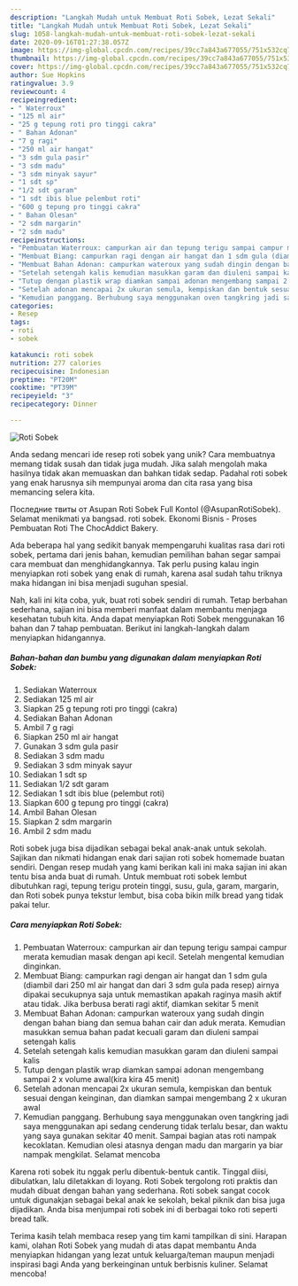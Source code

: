 ```yaml
---
description: "Langkah Mudah untuk Membuat Roti Sobek, Lezat Sekali"
title: "Langkah Mudah untuk Membuat Roti Sobek, Lezat Sekali"
slug: 1058-langkah-mudah-untuk-membuat-roti-sobek-lezat-sekali
date: 2020-09-16T01:27:38.057Z
image: https://img-global.cpcdn.com/recipes/39cc7a843a677055/751x532cq70/roti-sobek-foto-resep-utama.jpg
thumbnail: https://img-global.cpcdn.com/recipes/39cc7a843a677055/751x532cq70/roti-sobek-foto-resep-utama.jpg
cover: https://img-global.cpcdn.com/recipes/39cc7a843a677055/751x532cq70/roti-sobek-foto-resep-utama.jpg
author: Sue Hopkins
ratingvalue: 3.9
reviewcount: 4
recipeingredient:
- " Waterroux"
- "125 ml air"
- "25 g tepung roti pro tinggi cakra"
- " Bahan Adonan"
- "7 g ragi"
- "250 ml air hangat"
- "3 sdm gula pasir"
- "3 sdm madu"
- "3 sdm minyak sayur"
- "1 sdt sp"
- "1/2 sdt garam"
- "1 sdt ibis blue pelembut roti"
- "600 g tepung pro tinggi cakra"
- " Bahan Olesan"
- "2 sdm margarin"
- "2 sdm madu"
recipeinstructions:
- "Pembuatan Waterroux: campurkan air dan tepung terigu sampai campur merata kemudian masak dengan api kecil. Setelah mengental kemudian dinginkan."
- "Membuat Biang: campurkan ragi dengan air hangat dan 1 sdm gula (diambil dari 250 ml air hangat dan dari 3 sdm gula pada resep) airnya dipakai secukupnya saja untuk memastikan apakah raginya masih aktif atau tidak. Jika berbusa berati ragi aktif, diamkan sekitar 5 menit"
- "Membuat Bahan Adonan: campurkan wateroux yang sudah dingin dengan bahan biang dan semua bahan cair dan aduk merata. Kemudian masukkan semua bahan padat kecuali garam dan diuleni sampai setengah kalis"
- "Setelah setengah kalis kemudian masukkan garam dan diuleni sampai kalis"
- "Tutup dengan plastik wrap diamkan sampai adonan mengembang sampai 2 x volume awal(kira kira 45 menit)"
- "Setelah adonan mencapai 2x ukuran semula, kempiskan dan bentuk sesuai dengan keinginan, dan diamkan sampai mengembang 2 x ukuran awal"
- "Kemudian panggang. Berhubung saya menggunakan oven tangkring jadi saya menggunakan api sedang cenderung tidak terlalu besar, dan waktu yang saya gunakan sekitar 40 menit. Sampai bagian atas roti nampak kecoklatan. Kemudian olesi atasnya dengan madu dan margarin ya biar nampak mengkilat. Selamat mencoba"
categories:
- Resep
tags:
- roti
- sobek

katakunci: roti sobek 
nutrition: 277 calories
recipecuisine: Indonesian
preptime: "PT20M"
cooktime: "PT39M"
recipeyield: "3"
recipecategory: Dinner

---
```



![Roti Sobek](https://img-global.cpcdn.com/recipes/39cc7a843a677055/751x532cq70/roti-sobek-foto-resep-utama.jpg)

Anda sedang mencari ide resep roti sobek yang unik? Cara membuatnya memang tidak susah dan tidak juga mudah. Jika salah mengolah maka hasilnya tidak akan memuaskan dan bahkan tidak sedap. Padahal roti sobek yang enak harusnya sih mempunyai aroma dan cita rasa yang bisa memancing selera kita.

Последние твиты от Asupan Roti Sobek Full Kontol (@AsupanRotiSobek). Selamat menikmati ya bangsad. roti sobek. Ekonomi Bisnis - Proses Pembuatan Roti The ChocAddict Bakery.

Ada beberapa hal yang sedikit banyak mempengaruhi kualitas rasa dari roti sobek, pertama dari jenis bahan, kemudian pemilihan bahan segar sampai cara membuat dan menghidangkannya. Tak perlu pusing kalau ingin menyiapkan roti sobek yang enak di rumah, karena asal sudah tahu triknya maka hidangan ini bisa menjadi suguhan spesial.


Nah, kali ini kita coba, yuk, buat roti sobek sendiri di rumah. Tetap berbahan sederhana, sajian ini bisa memberi manfaat dalam membantu menjaga kesehatan tubuh kita. Anda dapat menyiapkan Roti Sobek menggunakan 16 bahan dan 7 tahap pembuatan. Berikut ini langkah-langkah dalam menyiapkan hidangannya.

<!--inarticleads1-->

##### Bahan-bahan dan bumbu yang digunakan dalam menyiapkan Roti Sobek:

1. Sediakan  Waterroux
1. Sediakan 125 ml air
1. Siapkan 25 g tepung roti pro tinggi (cakra)
1. Sediakan  Bahan Adonan
1. Ambil 7 g ragi
1. Siapkan 250 ml air hangat
1. Gunakan 3 sdm gula pasir
1. Sediakan 3 sdm madu
1. Sediakan 3 sdm minyak sayur
1. Sediakan 1 sdt sp
1. Sediakan 1/2 sdt garam
1. Sediakan 1 sdt ibis blue (pelembut roti)
1. Siapkan 600 g tepung pro tinggi (cakra)
1. Ambil  Bahan Olesan
1. Siapkan 2 sdm margarin
1. Ambil 2 sdm madu


Roti sobek juga bisa dijadikan sebagai bekal anak-anak untuk sekolah. Sajikan dan nikmati hidangan enak dari sajian roti sobek homemade buatan sendiri. Dengan resep mudah yang kami berikan kali ini maka sajian ini akan tentu bisa anda buat di rumah. Untuk membuat roti sobek lembut dibutuhkan ragi, tepung terigu protein tinggi, susu, gula, garam, margarin, dan Roti sobek punya tekstur lembut, bisa coba bikin milk bread yang tidak pakai telur. 

<!--inarticleads2-->

##### Cara menyiapkan Roti Sobek:

1. Pembuatan Waterroux: campurkan air dan tepung terigu sampai campur merata kemudian masak dengan api kecil. Setelah mengental kemudian dinginkan.
1. Membuat Biang: campurkan ragi dengan air hangat dan 1 sdm gula (diambil dari 250 ml air hangat dan dari 3 sdm gula pada resep) airnya dipakai secukupnya saja untuk memastikan apakah raginya masih aktif atau tidak. Jika berbusa berati ragi aktif, diamkan sekitar 5 menit
1. Membuat Bahan Adonan: campurkan wateroux yang sudah dingin dengan bahan biang dan semua bahan cair dan aduk merata. Kemudian masukkan semua bahan padat kecuali garam dan diuleni sampai setengah kalis
1. Setelah setengah kalis kemudian masukkan garam dan diuleni sampai kalis
1. Tutup dengan plastik wrap diamkan sampai adonan mengembang sampai 2 x volume awal(kira kira 45 menit)
1. Setelah adonan mencapai 2x ukuran semula, kempiskan dan bentuk sesuai dengan keinginan, dan diamkan sampai mengembang 2 x ukuran awal
1. Kemudian panggang. Berhubung saya menggunakan oven tangkring jadi saya menggunakan api sedang cenderung tidak terlalu besar, dan waktu yang saya gunakan sekitar 40 menit. Sampai bagian atas roti nampak kecoklatan. Kemudian olesi atasnya dengan madu dan margarin ya biar nampak mengkilat. Selamat mencoba


Karena roti sobek itu nggak perlu dibentuk-bentuk cantik. Tinggal diisi, dibulatkan, lalu diletakkan di loyang. Roti Sobek tergolong roti praktis dan mudah dibuat dengan bahan yang sederhana. Roti sobek sangat cocok untuk digunakjan sebagai bekal anak ke sekolah, bekal piknik dan bisa juga dijadikan. Anda bisa menjumpai roti sobek ini di berbagai toko roti seperti bread talk. 

Terima kasih telah membaca resep yang tim kami tampilkan di sini. Harapan kami, olahan Roti Sobek yang mudah di atas dapat membantu Anda menyiapkan hidangan yang lezat untuk keluarga/teman maupun menjadi inspirasi bagi Anda yang berkeinginan untuk berbisnis kuliner. Selamat mencoba!
